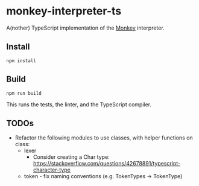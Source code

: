 # monkey-interpreter-ts
A(nother) TypeScript implementation of the [Monkey](https://monkeylang.org/) interpreter. 

## Install

    npm install

## Build

    npm run build

This runs the tests, the linter, and the TypeScript compiler.

## TODOs

* Refactor the following modules to use classes, with helper functions on class:
  * lexer
    * Consider creating a Char type: https://stackoverflow.com/questions/42678891/typescript-character-type
  * token - fix naming conventions (e.g. TokenTypes -> TokenType)